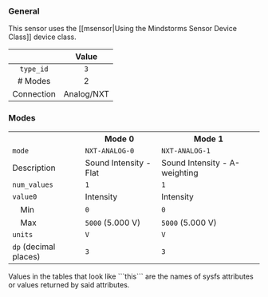 ### General

This sensor uses the [[msensor|Using the Mindstorms Sensor Device Class]] device class.

|              | Value      |
|:------------:|:----------:|
|```type_id``` | ```3```    |
| # Modes      | 2          |
| Connection   | Analog/NXT |

### Modes

<table>
  <tr>
    <th>
    <th>Mode 0
    <th>Mode 1
  <tr>
    <td><code>mode</code>
    <td><code>NXT-ANALOG-0</code>
    <td><code>NXT-ANALOG-1</code>
  <tr>
    <td>Description
    <td>Sound Intensity - Flat
    <td>Sound Intensity - A-weighting
  <tr>
    <td><code>num_values</code>
    <td><code>1</code>
    <td><code>1</code>
  <tr>
    <td><code>value0</code>
    <td>Intensity
    <td>Intensity
  <tr>
    <td>&emsp;Min
    <td><code>0</code>
    <td><code>0</code>
  <tr>
    <td>&emsp;Max
    <td><code>5000</code> (5.000 V)
    <td><code>5000</code> (5.000 V)
  <tr>
    <td><code>units</code>
    <td><code>V</code>
    <td><code>V</code>
  <tr>
    <td><code>dp</code> (decimal places)
    <td><code>3</code>
    <td><code>3</code>
</table>
Values in the tables that look like ```this``` are the names of sysfs attributes or values returned by said attributes.